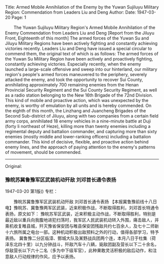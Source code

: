 Title: Armed Mobile Annihilation of the Enemy by the Yuwan Sujiluyu Military Region: Commendation from Leaders Liu and Deng
Author:
Date: 1947-03-20
Page: 1

　　The Yuwan Sujiluyu Military Region's Armed Mobile Annihilation of the Enemy
    Commendation from Leaders Liu and Deng
    [Report from the Jiluyu Front, Eighteenth of this month] The armed forces of the Yuwan Su and Jiluyu Military Regions have been actively fighting and constantly achieving victories recently. Leaders Liu and Deng have issued a special circular to commend them, the original text of which is as follows:
    The armed forces of the Yuwan Su Military Region have been actively and proactively fighting, constantly achieving victories. Especially recently, when the enemy launched a large-scale offensive and sweep into our hinterland, our military region's people's armed forces maneuvered to the periphery, severely attacked the enemy, and took the opportunity to recover Sui County, annihilating approximately 700 remaining enemies from the Henan Provincial Security Regiment and the Sui County Security Regiment, as well as a radio station belonging to the New 16th Brigade of the 72nd Division. This kind of mobile and proactive action, which was unexpected by the enemy, is worthy of emulation by all units and is hereby commended.
    On the eighth of this month, the Linzhang and Juancheng Brigades of the Second Sub-district of Jiluyu, along with two companies from a certain field army corps, annihilated 18 enemy vehicles in a nine-minute battle at Duji (forty li northeast of Heze), killing more than twenty enemies including a regimental deputy and battalion commander, and capturing more than sixty enemies (mostly middle and lower-ranking officers) including a battalion commander. This kind of decisive, flexible, and proactive action behind enemy lines, and the approach of paying attention to the enemy's patterns of movement, should be commended.



<hr /> 

Original: 


### 豫皖苏冀鲁豫军区武装机动歼敌  刘邓首长通令表扬

1947-03-20
第1版()
专栏：

　　豫皖苏冀鲁豫军区武装机动歼敌
    刘邓首长通令表扬
    【本报冀鲁豫前线十八日电】豫皖苏、冀鲁豫两军区武装，近来积极作战，不断取得胜利，刘邓首长特通令表扬，原文如下：
    豫皖苏军区武装，近来积极主动作战，不断取得胜利，特别是最近敌以重兵向我腹地进犯扫荡时，我军区人民武装机动转入外围，痛击敌人，并乘机收复睢县城，歼灭豫省保安团与睢县保安团残敌共约七百余人，及七十二师新十六旅所属之电台一部。这种机动积极出敌预料之外的行动，值得各部学习，特予表扬。
    冀鲁豫二分区临漳、鄄城大队及某野战兵团两个连，本月八日于杜集（荷泽东北四十里）以九分钟战斗，歼敌汽车十八辆，毙敌团副及营长以下二十余名，俘敌营长以下六十二名（多为中下级军官），此种果敢灵活积极的敌后动作，和注意敌人行动规律的作风，应予以表扬。
